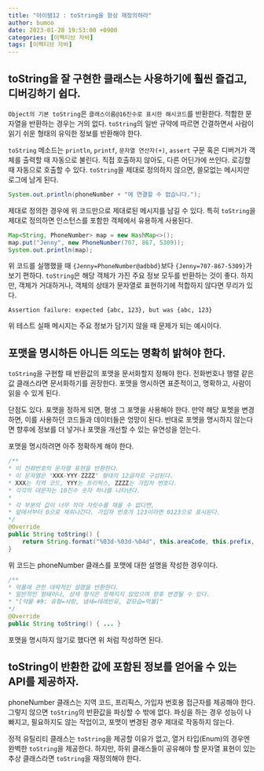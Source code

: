 ```yaml
---
title: "아이템12 : toString을 항상 재정의하라"
author: bumoo
date: 2023-01-28 19:53:00 +0900
categories: [이펙티브 자바]
tags: [이펙티브 자바]
---
```


## toString을 잘 구현한 클래스는 사용하기에 훨씬 즐겁고, 디버깅하기 쉽다.

`Object의 기본 toString`은 `클래스이름@16진수로 표시한 해시코드`를 반환한다. 적합한 문자열을 반환하는 경우는 거의 없다.
`toString`의 일반 규약에 따르면 간결하면서 사람이 읽기 쉬운 형태의 유익한 정보를 반환해야 한다.

`toString` 메소드는 `println`, `printf`, `문자열 연산자(+)`, `assert` 구문 혹은 디버거가 객체를 출력할 때 자동으로 불린다.
직접 호출하지 않아도, 다른 어딘가에 쓰인다. 로깅할 때 자동으로 호출할 수 있다. `toString`을 제대로 정의하지 않으면, 쓸모없는 메시지만 로그에 남게 된다.
```java
System.out.println(phoneNumber + "에 연결할 수 없습니다.");
```
제대로 정의한 경우에 위 코드만으로 제대로된 메시지를 남길 수 있다.
특히 `toString`을 제대로 정의하면 인스턴스를 포함한 객체에서 유용하게 사용된다. 
```java
Map<String, PhoneNumber> map = new HashMap<>();
map.put("Jenny", new PhoneNumber(707, 867, 5309));
System.out.println(map);
```
위 코드를 실행했을 때 `{Jenny=PhoneNumber@adbbd}`보다 `{Jenny=707-867-5309}`가 보기 편하다.
`toString`은 해당 객체가 가진 주요 정보 모두를 반환하는 것이 좋다.
하지만, 객체가 거대하거나, 객체의 상태가 문자열로 표현하기에 적합하지 않다면 무리가 있다.

```
Assertion failure: expected {abc, 123}, but was {abc, 123}
```
위 테스트 실패 메시지는 주요 정보가 담기지 않을 때 문제가 되는 예시이다.

## 포맷을 명시하든 아니든 의도는 명확히 밝혀야 한다.

`toString`을 구현할 때 반환값의 포맷을 문서화할지 정해야 한다. 전화번호나 행렬 같은 값 클래스라면 문서화하기를 권장한다.
포맷을 명시하면 표준적이고, 명확하고, 사람이 읽을 수 있게 된다. 

단점도 있다. 포맷을 정하게 되면, 평생 그 포맷을 사용해야 한다.
만약 해당 포멧을 변경하면, 이를 사용하던 코드들과 데이터들은 엉망이 된다. 반대로 포멧을 명시하지 않는다면 향후에 정보를 더 넣거나 포맷을 개선할 수 있는 유연성을 얻는다.

포맷을 명시하려면 아주 정확하게 해야 한다.
```java
/**
* 이 전화번호의 문자열 표현을 반환한다.
* 이 문자열은 "XXX-YYY-ZZZZ" 형태의 12글자로 구성된다.
* XXX는 지역 코드, YYY는 프리픽스, ZZZZ는 가입자 번호다.
* 각각의 대문자는 10진수 숫자 하나를 나타낸다.
* 
* 각 부분의 값이 너무 작아 자릿수를 채울 수 없다면,
* 앞에서부터 0으로 채워나간다. 가입자 번호가 123이라면 0123으로 표시된다.
*/
@Override
public String toString() {
    return String.format("%03d-%03d-%04d", this.areaCode, this.prefix, this.lineNum);
}
```
위 코드는 phoneNumber 클래스를 포맷에 대한 설명을 작성한 경우이다.
```java
/**
* 약물에 관한 대략적인 설명을 반환한다.
* 일반적인 형태이나, 상세 형식은 정해지지 않았으며 향후 변경될 수 있다.
* "[약물 #9: 유형=사랑, 냄새=테레빈유, 겉모습=먹물]"
*/
@Override
public String toString() { ... }
```
포맷을 명시하지 않기로 했다면 위 처럼 작성하면 된다. 

## toString이 반환한 값에 포함된 정보를 얻어올 수 있는 API를 제공하자.

phoneNumber 클래스는 지역 코드, 프리픽스, 가입자 번호용 접근자를 제공해야 한다. 그렇지 않으면 `toString`의 반환값을 파싱할 수 밖에 없다.
파싱을 하는 경우 성능이 나빠지고, 필요하지도 않는 작업이고, 포맷이 변경된 경우 제대로 작동하지 않는다.

정적 유틸리티 클래스는 `toString`을 제공할 이유가 없고, 열거 타입(Enum)의 경우엔 완벽한 `toString`을 제공한다.
하지만, 하위 클래스들이 공유해야 할 문자열 표현이 있는 추상 클래스라면 `toString`을 재정의해야 한다.